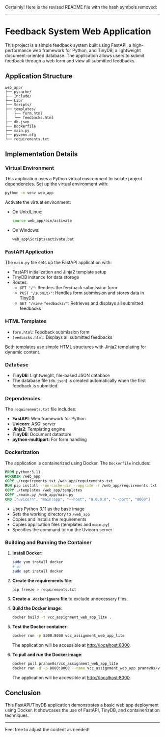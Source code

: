 Certainly! Here is the revised README file with the hash symbols removed:

---

# Feedback System Web Application

This project is a simple feedback system built using FastAPI, a high-performance web framework for Python, and TinyDB, a lightweight document-oriented database. The application allows users to submit feedback through a web form and view all submitted feedbacks.

## Application Structure

```
web_app/
├── pycache/
├── Include/
├── Lib/
├── Scripts/
├── templates/
│   ├── form.html
│   └── feedbacks.html
├── db.json
├── Dockerfile
├── main.py
├── pyvenv.cfg
└── requirements.txt
```

## Implementation Details

### Virtual Environment

This application uses a Python virtual environment to isolate project dependencies. Set up the virtual environment with:

```sh
python -m venv web_app
```

Activate the virtual environment:

- On Unix/Linux:

  ```sh
  source web_app/bin/activate
  ```

- On Windows:

  ```sh
  web_app\Scripts\activate.bat
  ```

### FastAPI Application

The `main.py` file sets up the FastAPI application with:

- FastAPI initialization and Jinja2 template setup
- TinyDB instance for data storage
- Routes:
  - `GET "/"`: Renders the feedback submission form
  - `POST "/submit/"`: Handles form submission and stores data in TinyDB
  - `GET "/view-feedbacks/"`: Retrieves and displays all submitted feedbacks

### HTML Templates

- `form.html`: Feedback submission form
- `feedbacks.html`: Displays all submitted feedbacks

Both templates use simple HTML structures with Jinja2 templating for dynamic content.

### Database

- **TinyDB**: Lightweight, file-based JSON database
- The database file (`db.json`) is created automatically when the first feedback is submitted.

### Dependencies

The `requirements.txt` file includes:

- **FastAPI**: Web framework for Python
- **Uvicorn**: ASGI server
- **Jinja2**: Templating engine
- **TinyDB**: Document datastore
- **python-multipart**: For form handling

### Dockerization

The application is containerized using Docker. The `Dockerfile` includes:

```Dockerfile
FROM python:3.11
WORKDIR /web_app
COPY ./requirements.txt /web_app/requirements.txt
RUN pip install --no-cache-dir --upgrade -r /web_app/requirements.txt
COPY ./templates /web_app/templates
COPY ./main.py /web_app/main.py
CMD ["uvicorn", "main:app", "--host", "0.0.0.0", "--port", "8000"]
```

- Uses Python 3.11 as the base image
- Sets the working directory to `/web_app`
- Copies and installs the requirements
- Copies application files (templates and `main.py`)
- Specifies the command to run the Uvicorn server

### Building and Running the Container

1. **Install Docker**:

   ```sh
   sudo yum install docker
   # or
   sudo apt install docker
   ```

2. **Create the requirements file**:

   ```sh
   pip freeze > requirements.txt
   ```

3. **Create a `.dockerignore` file** to exclude unnecessary files.

4. **Build the Docker image**:

   ```sh
   docker build -t vcc_assignment_web_app_lite .
   ```

5. **Test the Docker container**:

   ```sh
   docker run -p 8000:8000 vcc_assignment_web_app_lite
   ```

   The application will be accessible at [http://localhost:8000](http://localhost:8000).

6. **To pull and run the Docker image**:

   ```sh
   docker pull pranav8s/vcc_assignment_web_app_lite
   docker run -d -p 8000:8000 --name vcc_assignment_web_app pranav8s/vcc_assignment_web_app_lite
   ```

   The application will be accessible at [http://localhost:8000](http://localhost:8000).

## Conclusion

This FastAPI/TinyDB application demonstrates a basic web app deployment using Docker. It showcases the use of FastAPI, TinyDB, and containerization techniques.

---

Feel free to adjust the content as needed!

